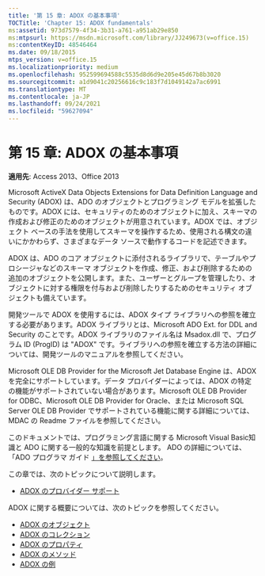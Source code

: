 ```yaml
---
title: '第 15 章: ADOX の基本事項'
TOCTitle: 'Chapter 15: ADOX fundamentals'
ms:assetid: 973d7579-4f34-3b31-a761-a951ab29e850
ms:mtpsurl: https://msdn.microsoft.com/library/JJ249673(v=office.15)
ms:contentKeyID: 48546464
ms.date: 09/18/2015
mtps_version: v=office.15
ms.localizationpriority: medium
ms.openlocfilehash: 952599694588c5535d8d6d9e205e45d67b8b3020
ms.sourcegitcommit: a1d9041c20256616c9c183f7d1049142a7ac6991
ms.translationtype: MT
ms.contentlocale: ja-JP
ms.lasthandoff: 09/24/2021
ms.locfileid: "59627094"
---
```

# <a name="chapter-15-adox-fundamentals"></a>第 15 章: ADOX の基本事項

**適用先**: Access 2013、Office 2013

Microsoft ActiveX Data Objects Extensions for Data Definition Language and Security (ADOX) は、ADO のオブジェクトとプログラミング モデルを拡張したものです。ADOX には、セキュリティのためのオブジェクトに加え、スキーマの作成および修正のためのオブジェクトが用意されています。ADOX では、オブジェクト ベースの手法を使用してスキーマを操作するため、使用される構文の違いにかかわらず、さまざまなデータ ソースで動作するコードを記述できます。

ADOX は、ADO のコア オブジェクトに添付されるライブラリで、テーブルやプロシージャなどのスキーマ オブジェクトを作成、修正、および削除するための追加のオブジェクトを公開します。また、ユーザーとグループを管理したり、オブジェクトに対する権限を付与および削除したりするためのセキュリティ オブジェクトも備えています。

開発ツールで ADOX を使用するには、ADOX タイプ ライブラリへの参照を確立する必要があります。ADOX ライブラリとは、Microsoft ADO Ext. for DDL and Security のことです。ADOX ライブラリのファイル名は Msadox.dll で、プログラム ID (ProgID) は "ADOX" です。ライブラリへの参照を確立する方法の詳細については、開発ツールのマニュアルを参照してください。

Microsoft OLE DB Provider for the Microsoft Jet Database Engine は、ADOX を完全にサポートしています。データ プロバイダーによっては、ADOX の特定の機能がサポートされていない場合があります。Microsoft OLE DB Provider for ODBC、Microsoft OLE DB Provider for Oracle、または Microsoft SQL Server OLE DB Provider でサポートされている機能に関する詳細については、MDAC の Readme ファイルを参照してください。

このドキュメントでは、プログラミング言語に関する Microsoft Visual Basic知識と ADO に関する一般的な知識を前提とします。 ADO の詳細については、「ADO プログラマ ガイド [」を参照してください](ado-programmer-s-guide.md)。

この章では、次のトピックについて説明します。

- [ADOX のプロバイダー サポート](provider-support-for-adox.md)

ADOX に関する概要については、次のトピックを参照してください。

- [ADOX のオブジェクト](adox-objects.md)
- [ADOX のコレクション](adox-collections.md)
- [ADOX のプロパティ](adox-properties.md)
- [ADOX のメソッド](adox-methods.md)
- [ADOX の例](adox-code-examples.md)

